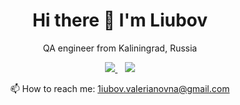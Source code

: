 <!--### CV-->

<h1 align='center'>
  Hi there 👋 I'm Liubov 
</h1>

<p align='center'>
  QA engineer from Kaliningrad, Russia
</p>



<p align='center'>
  
  <a href="https://t.me/the1iubov">
    <img src="https://img.shields.io/badge/Telegram-2CA5E0.svg?&style=for-the-badge&logo=telegram&logoColor=white" />        
  </a>&nbsp;&nbsp
  <a href="https://www.linkedin.com/in/1iubov-sergeeva/">
    <img src="https://img.shields.io/badge/linkedin-%230077B5.svg?&style=for-the-badge&logo=linkedin&logoColor=white" />
  </a>
  
</p>

<!--<p align='center'>
  <a href="#"><img src="https://github-readme-stats.vercel.app/api?username=1iubov&show_icons=true&count_private=true&theme=dark" width="350"></a>
</p> -->

<p align='center'>
  📫 How to reach me: <a href='mailto:1iubov.valerianovna@gmail.com'>1iubov.valerianovna@gmail.com</a>
</p>

<!--
**1iubov/1iubov** is a ✨ _special_ ✨ repository because its `README.md` (this file) appears on your GitHub profile.

Here are some ideas to get you started:

- 🔭 I’m currently working on ...
- 🌱 I’m currently learning ...
- 👯 I’m looking to collaborate on ...
- 🤔 I’m looking for help with ...
- 💬 Ask me about ...
- 📫 How to reach me: ...
- 😄 Pronouns: ...
- ⚡ Fun fact: ...
-->

